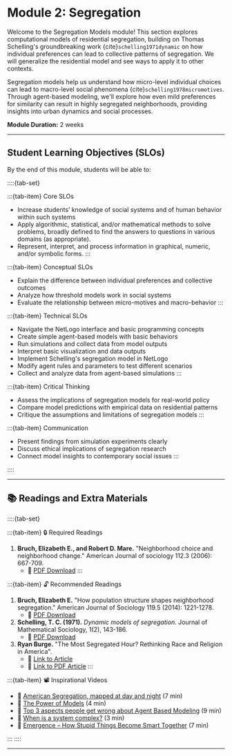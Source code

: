 # Module 2: Segregation

Welcome to the Segregation Models module! This section explores computational models of residential segregation, building on Thomas Schelling's groundbreaking work {cite}`schelling1971dynamic` on how individual preferences can lead to collective patterns of segregation. We will generalize the residential model and see ways to apply it to other contexts.

Segregation models help us understand how micro-level individual choices can lead to macro-level social phenomena {cite}`schelling1978micromotives`. Through agent-based modeling, we'll explore how even mild preferences for similarity can result in highly segregated neighborhoods, providing insights into urban dynamics and social processes.

**Module Duration:** 2 weeks

---

## Student Learning Objectives (SLOs)

By the end of this module, students will be able to:

::::{tab-set}

:::{tab-item} Core SLOs

- Increase students’ knowledge of social systems and of human behavior within such systems
- Apply algorithmic, statistical, and/or mathematical methods to solve problems, broadly defined to find the answers to questions in various domains (as appropriate).
- Represent, interpret, and process information in graphical, numeric, and/or symbolic forms.
:::

:::{tab-item} Conceptual SLOs

- Explain the difference between individual preferences and collective outcomes
- Analyze how threshold models work in social systems
- Evaluate the relationship between micro-motives and macro-behavior
:::

:::{tab-item} Technical SLOs

- Navigate the NetLogo interface and basic programming concepts
- Create simple agent-based models with basic behaviors
- Run simulations and collect data from model outputs
- Interpret basic visualization and data outputs
- Implement Schelling's segregation model in NetLogo
- Modify agent rules and parameters to test different scenarios
- Collect and analyze data from agent-based simulations
:::

:::{tab-item} Critical Thinking

- Assess the implications of segregation models for real-world policy
- Compare model predictions with empirical data on residential patterns
- Critique the assumptions and limitations of segregation models
:::

:::{tab-item} Communication

- Present findings from simulation experiments clearly
- Discuss ethical implications of segregation research
- Connect model insights to contemporary social issues
:::

::::

---

## 📚 Readings and Extra Materials

::::{tab-set}

:::{tab-item} 🔒 Required Readings

1. **Bruch, Elizabeth E., and Robert D. Mare.** "Neighborhood choice and neighborhood change." American Journal of sociology 112.3 (2006): 667-709.
   - 📖 [PDF Download](../readings/module2/Bruch-NeighborhoodChoiceNeighborhood-2006.pdf)
:::

:::{tab-item} 🔓 Recommended Readings

1. **Bruch, Elizabeth E.** "How population structure shapes neighborhood segregation." American Journal of Sociology 119.5 (2014): 1221-1278.
   - 📖 [PDF Download](../readings/module2/Bruch-PopulationStructureShapes-2014.pdf)
2. **Schelling, T. C. (1971).** *Dynamic models of segregation.* Journal of Mathematical Sociology, 1(2), 143-186.
   - 📖 [PDF Download](https://www.tandfonline.com/doi/abs/10.1080/0022250X.1971.9989794)
3. **Ryan Burge.** "The Most Segregated Hour? Rethinking Race and Religion in America".
   - 📖 [Link to Article](https://substack.com/home/post/p-172087570)
   - 📖 [Link to PDF Article](../readings/module2/optional/The-Most-Segregated-Hour.pdf)
:::

:::{tab-item} 📽️ Inspirational Videos

- 🎥 [American Segregation, mapped at day and night](https://www.youtube.com/watch?v=qaPQN0aW47I) (7 min)
- 🎥 [The Power of Models](https://www.youtube.com/watch?v=FOPu5xM5z2s) (4 min)
- 🎥 [Top 3 aspects people get wrong about Agent Based Modeling](https://www.youtube.com/watch?v=Z3SOxECHLXM) (9 min)
- 🎥 [When is a system complex?](https://www.youtube.com/watch?v=M7Hf6VfsJ0U) (3 min)
- 🎥 [Emergence – How Stupid Things Become Smart Together](https://www.youtube.com/watch?v=16W7c0mb-rE) (7 min)

:::
::::

---
